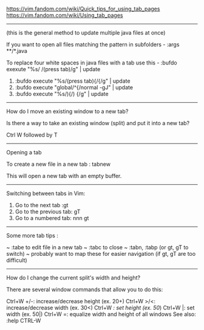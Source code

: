 https://vim.fandom.com/wiki/Quick_tips_for_using_tab_pages
https://vim.fandom.com/wiki/Using_tab_pages

-------------------------------------------------------------------------------------
(this is the general method to update multiple java files at once)

If you want to open all files matching the pattern in subfolders - :args **/*.java

To replace four white spaces in java files with a tab use this - :bufdo exexute "%s/    /(press tab)/g" | update

1. :bufdo execute "%s/(press tab){/{/g" | update
1. :bufdo execute "global/^{/normal -gJ" | update
1. :bufdo execute "%s/){/) {/g" | update

-------------------------------------------------------------------------------------
How do I move an existing window to a new tab?

Is there a way to take an existing window (split) and put it into a new tab?

Ctrl W followed by T

-------------------------------------------------------------------------------------
 Opening a tab 
 
 To create a new file in a new tab : tabnew
 
 This will open a new tab with an empty buffer.  
 
-------------------------------------------------------------------------------------
 Switching between tabs in Vim:  
 
1. Go to the next tab :gt 
1. Go to the previous tab: gT 
1. Go to a numbered tab: nnn gt 
 
-------------------------------------------------------------------------------------  

Some more tab tips :

~ :tabe <file> to edit file in a new tab
~ :tabc to close
~ :tabn, :tabp (or gt, gT to switch) 
~ probably want to map these for easier navigation (if gt, gT are too difficult)

-------------------------------------------------------------------------------------  

How do I change the current split's width and height?

There are several window commands that allow you to do this:

Ctrl+W +/-: increase/decrease height (ex. 20<C-w>+)
Ctrl+W >/<: increase/decrease width (ex. 30<C-w><)
Ctrl+W _: set height (ex. 50<C-w>_)
Ctrl+W |: set width (ex. 50<C-w>|)
Ctrl+W =: equalize width and height of all windows
See also: :help CTRL-W

